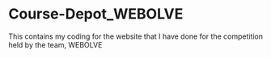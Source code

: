 Course-Depot_WEBOLVE
====================

This contains my coding for the website that I have done for the competition held by the team, WEBOLVE
